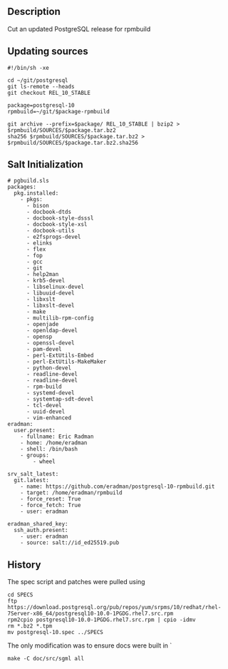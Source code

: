 Description
-----------

Cut an updated PostgreSQL release for rpmbuild

Updating sources
----------------

    #!/bin/sh -xe

    cd ~/git/postgresql
    git ls-remote --heads
    git checkout REL_10_STABLE

    package=postgresql-10
    rpmbuild=~/git/$package-rpmbuild

    git archive --prefix=$package/ REL_10_STABLE | bzip2 > $rpmbuild/SOURCES/$package.tar.bz2
    sha256 $rpmbuild/SOURCES/$package.tar.bz2 > $rpmbuild/SOURCES/$package.tar.bz2.sha256

Salt Initialization
-------------------

    # pgbuild.sls
    packages:
      pkg.installed:
        - pkgs:
          - bison
          - docbook-dtds
          - docbook-style-dsssl
          - docbook-style-xsl
          - docbook-utils
          - e2fsprogs-devel
          - elinks
          - flex
          - fop
          - gcc
          - git
          - help2man
          - krb5-devel
          - libselinux-devel
          - libuuid-devel
          - libxslt
          - libxslt-devel
          - make
          - multilib-rpm-config
          - openjade
          - openldap-devel
          - opensp
          - openssl-devel
          - pam-devel
          - perl-ExtUtils-Embed
          - perl-ExtUtils-MakeMaker
          - python-devel
          - readline-devel
          - readline-devel
          - rpm-build
          - systemd-devel
          - systemtap-sdt-devel
          - tcl-devel
          - uuid-devel
          - vim-enhanced
    eradman:
      user.present:
        - fullname: Eric Radman
        - home: /home/eradman
        - shell: /bin/bash
        - groups:
            - wheel

    srv_salt_latest:
      git.latest:
        - name: https://github.com/eradman/postgresql-10-rpmbuild.git
        - target: /home/eradman/rpmbuild
        - force_reset: True
        - force_fetch: True
        - user: eradman

    eradman_shared_key:
      ssh_auth.present:
        - user: eradman
        - source: salt://id_ed25519.pub

History
-------

The spec script and patches were pulled using

    cd SPECS
    ftp https://download.postgresql.org/pub/repos/yum/srpms/10/redhat/rhel-7Server-x86_64/postgresql10-10.0-1PGDG.rhel7.src.rpm
    rpm2cpio postgresql10-10.0-1PGDG.rhel7.src.rpm | cpio -idmv
    rm *.bz2 *.tpm
    mv postgresql-10.spec ../SPECS

The only modification was to ensure docs were built in `

    make -C doc/src/sgml all

